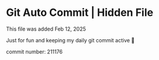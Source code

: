 # Git Auto Commit | Hidden File

This file was added Feb 12, 2025

Just for fun and keeping my daily git commit active 🤪

commit number: 211176
